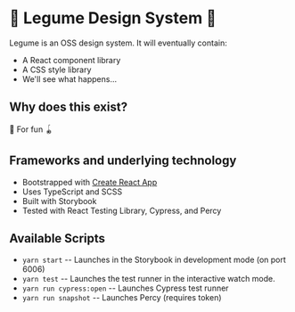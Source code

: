 # 🥒 Legume Design System 🥕

Legume is an OSS design system. It will eventually contain:

- A React component library
- A CSS style library
- We'll see what happens...

## Why does this exist?

🎉 For fun 🪀

## Frameworks and underlying technology

- Bootstrapped with [Create React App](https://github.com/facebook/create-react-app)
- Uses TypeScript and SCSS
- Built with Storybook
- Tested with React Testing Library, Cypress, and Percy

## Available Scripts

- `yarn start` -- Launches in the Storybook in development mode (on port 6006)<br />
- `yarn test` -- Launches the test runner in the interactive watch mode.<br />
- `yarn run cypress:open` -- Launches Cypress test runner
- `yarn run snapshot` -- Launches Percy (requires token)
